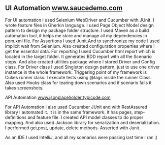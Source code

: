 ## UI Automation www.saucedemo.com

For UI automation I used Selenium WebDriver and Cucumber with JUnit. 
I wrote feature files in Gherkin language. 
I used Page Object Model design pattern to design my package folder structure.
I used Maven as a build automation tool, it helps me store and manage all my dependencies in pom.xml file. 
For Assertions I used Junit.And to synchronize my code I used implicit wait from Selenium. 
Also created configuration properties where I get the essential data. 
For reporting I used Cucumber html report which is located in the target folder. 
It generates BDD report with all the Scenario steps. 
And also created utilities package where I stored Driver and Config class. 
For Driver class I used Singleton design pattern, 
just to  use one driver instance in the whole framework. 
Triggering point of my framework is Cukes runner class. 
I execute tests using @tags inside the runner Class.
Also used Hooks class for tearing down scenarios and if scenario fails it takes screenshots.

API Automation www.jsonplaceholder.typicode.com

For API Automation I also used Cucumber JUnit and with RestAssured library I automated it. 
It is in the same framework. It has pages, step-definitions and feature file. 
I created API model classes to do proper mapping. 
And also used Jackson library for serialization and deserialization. 
I performed get,post, update, delete methods. Asserted with Junit. 

As an IDE I used IntelliJ, and all my scenarios were passing last time I ran :)
